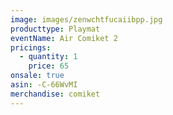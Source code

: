 ```yaml
---
image: images/zenwchtfucaiibpp.jpg
producttype: Playmat
eventName: Air Comiket 2
pricings:
  - quantity: 1
    price: 65
onsale: true
asin: -C-66WvMI
merchandise: comiket
---
```


